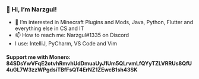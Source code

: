 ### 👋 Hi, I’m Narzgul!
- 👀 I’m interested in Minecraft Plugins and Mods, Java, Python, Flutter and everything else in CS and IT
- 📫 How to reach me: Narzgul#1335 on Discord
- I use: IntelliJ, PyCharm, VS Code and Vim

#### Support me with Monero: 84SDsYwVFqE2otvhRmvhUdDmuaUyJ1Um5QLrvmLfQYyTZLVRRUs8QfU4uGL7W3zzWPgdsiTBfFsQT4ErNZ1ZEwcB1sh43SK
<!---
Narzgul/Narzgul is a ✨ special ✨ repository because its `README.md` (this file) appears on your GitHub profile.
You can click the Preview link to take a look at your changes.
--->
